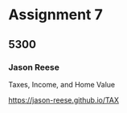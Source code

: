 # Assignment 7
## 5300 

### Jason Reese

Taxes, Income, and Home Value

<https://jason-reese.github.io/TAX>
